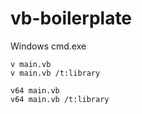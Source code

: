 # vb-boilerplate
Windows cmd.exe
```
v main.vb
v main.vb /t:library
```
```
v64 main.vb
v64 main.vb /t:library
```
